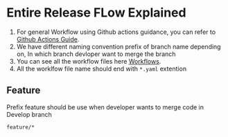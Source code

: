 # Entire Release FLow Explained

1. For general Workflow using Github actions guidance, you can refer to [Github Actions Guide](https://docs.github.com/en/actions/guides). 
2. We have different naming convention prefix of branch name depending on, In which branch devloper want to merge the branch
3. You can see all the workflow files here [Workflows](https://github.com/REAN-Foundation/reancare-service/tree/develop/.github/workflows).
4. All the worklfow file name should end with ``` *.yaml ``` extention

## Feature

Prefix feature should be use when developer wants to merge code in Develop branch
 ```sh
 feature/*

